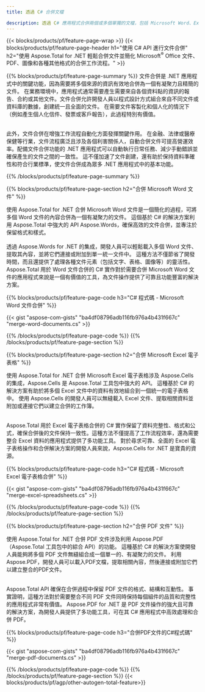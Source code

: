 ```yaml
---
title: 透過 C# 合併文檔 

description: 透過 C# 應用程式合併兩個或多個單獨的文檔，包括 Microsoft Word、Excel、PowerPoint、PDF 和圖像。 透過應用程式線上測試合併結果。
---
```


{{< blocks/products/pf/feature-page-wrap >}}
{{< blocks/products/pf/feature-page-header h1="使用 C# API 進行文件合併" h2="使用 Aspose.Total for .NET 輕鬆合併文件並簡化 Microsoft<sup>&reg;</sup> Office 文件、PDF、圖像和各種其他格式的合併工作流程。" >}}

{{% blocks/products/pf/feature-page-summary %}}
文件合併是 .NET 應用程式中的關鍵功能，因為需要將多個來源的資訊有效地合併為一個有凝聚力且精簡的文件。 在業務環境中，應用程式通常需要產生需要來自各個資料點的資訊的報告、合約或其他文件。文件合併允許開發人員以程式設計方式組合來自不同文件或資料庫的數據，創建統一且全面的文件。 在需要文件客製化和個人化的情況下（例如產生個人化信件、發票或客戶報告），此過程特別有價值。<br /><br />

此外，文件合併在增強工作流程自動化方面發揮關鍵作用。 在金融、法律或醫療保健等行業，文件流程廣泛且涉及各個利害關係人，自動合併文件可提高營運效率。配備文件合併功能的 .NET 應用程式可以自動執行日常任務、減少手動錯誤並確保產生的文件之間的一致性。 這不僅加速了文件創建，還有助於保持資料準確性和符合行業標準，使文件合併成為眾多 .NET 應用程式中的基本功能。

{{% /blocks/products/pf/feature-page-summary  %}}

{{% blocks/products/pf/feature-page-section  h2="合併 Microsoft Word 文件" %}}

使用 Aspose.Total for .NET 合併 Microsoft Word 文件是一個簡化的過程，可將多個 Word 文件的內容合併為一個有凝聚力的文件。 這個基於 C# 的解決方案利用 Aspose.Total 中強大的 API Aspose.Words，確保高效的文件合併，並專注於保留格式和樣式。 
<br /><br />
透過 Aspose.Words for .NET 的集成，開發人員可以輕鬆載入多個 Word 文件、提取其內容，並將它們連接或附加到單一統一文件中。 這種方法不僅節省了開發時間，而且還提供了處理各種文件元素（包括文字、表格、圖像等）的靈活性。 Aspose.Total 用於 Word 文件合併的 C# 實作對於需要合併 Microsoft Word 文件的應用程式來說是一個有價值的工具，為文件操作提供了可靠且功能豐富的解決方案。


{{% blocks/products/pf/feature-page-code h3="C# 程式碼 - Microsoft Word 文件合併" %}}

{{< gist "aspose-com-gists" "ba4df08796adb116fb976a4b431f667c" "merge-word-documents.cs" >}}

{{% /blocks/products/pf/feature-page-code  %}}
{{% /blocks/products/pf/feature-page-section %}}

{{% blocks/products/pf/feature-page-section  h2="合併 Microsoft Excel 電子表格" %}}

使用 Aspose.Total for .NET 合併 Microsoft Excel 電子表格涉及 Aspose.Cells 的集成，Aspose.Cells 是 Aspose.Total 工具包中強大的 API。 這種基於 C# 的解決方案有助於將多個 Excel 文件中的資料有效地組合到一個統一的電子表格中。 使用 Aspose.Cells 的開發人員可以無縫載入 Excel 文件、提取相關資料並附加或連接它們以建立合併的工作簿。 <br /> <br />

Aspose.Total 用於 Excel 電子表格合併的 C# 實作保留了資料完整性、格式和公式，確保合併後的文件保持一致性。這種方法不僅提高了工作流程效率，還為需要整合 Excel 資料的應用程式提供了多功能工具。 對於尋求可靠、全面的 Excel 電子表格操作和合併解決方案的開發人員來說，Aspose.Cells for .NET 是寶貴的資源。


{{% blocks/products/pf/feature-page-code h3="C# 程式碼 - Microsoft Excel 電子表格合併" %}}

{{< gist "aspose-com-gists" "ba4df08796adb116fb976a4b431f667c" "merge-excel-spreadsheets.cs" >}}

{{% /blocks/products/pf/feature-page-code  %}}
{{% /blocks/products/pf/feature-page-section %}}


{{% blocks/products/pf/feature-page-section  h2="合併 PDF 文件" %}}

使用 Aspose.Total for .NET 合併 PDF 文件涉及利用 Aspose.PDF（Aspose.Total 工具包中的綜合 API）的功能。 這種基於 C# 的解決方案使開發人員能夠將多個 PDF 文件無縫組合成一個單一的、有凝聚力的文件。 利用Aspose.PDF，開發人員可以載入PDF文檔，提取相關內容，然後連接或附加它們以建立整合的PDF文件。 <br /><br />

Aspose.Total API 確保在合併過程中保留 PDF 文件的格式、結構和互動性。 事實證明，這種方法對於需要整合不同 PDF 文件同時保持每個組件的品質和完整性的應用程式非常有價值。 Aspose.PDF for .NET 是 PDF 文件操作的強大且可靠的解決方案，為開發人員提供了多功能工具，可在其 C# 應用程式中高效處理和合併 PDF。 

{{% blocks/products/pf/feature-page-code h3="合併PDF文件的C#程式碼" %}}

{{< gist "aspose-com-gists" "ba4df08796adb116fb976a4b431f667c" "merge-pdf-documents.cs" >}}

{{% /blocks/products/pf/feature-page-code  %}}
{{% /blocks/products/pf/feature-page-section %}}
{{< blocks/products/pf/agp/other-autogen-total-feature>}}
